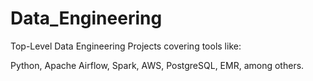 # Data_Engineering
Top-Level Data Engineering Projects covering tools like:

Python, Apache Airflow, Spark, AWS, PostgreSQL, EMR, among others.


